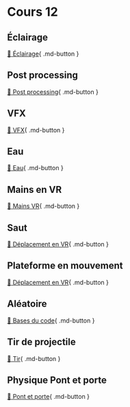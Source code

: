 # Cours 12
## Éclairage
[📝 Éclairage](unity/eclairage.md){ .md-button }    

## Post processing 
[📝 Post processing](unity/postprocessing.md){ .md-button }  

## VFX
[📝 VFX](unity/vfx.md){ .md-button }  

## Eau
[📝 Eau](unity/eau.md){ .md-button } 

## Mains en VR
[📝 Mains VR](unity/vr_mains.md){ .md-button }  

## Saut
[📝 Déplacement en VR](unity/deplacement_vr.html#sauter){ .md-button }   

      
## Plateforme en mouvement
[📝 Déplacement en VR](unity/deplacement_vr.html#ascenseur){ .md-button }   
      
## Aléatoire
[📝 Bases du code](code/base.html#aleatoire){ .md-button }  
      
## Tir de projectile
[📝 Tir](unity/tir.md){ .md-button }  

## Physique Pont et porte
[📝 Pont et porte](unity/physique.md){ .md-button }  

